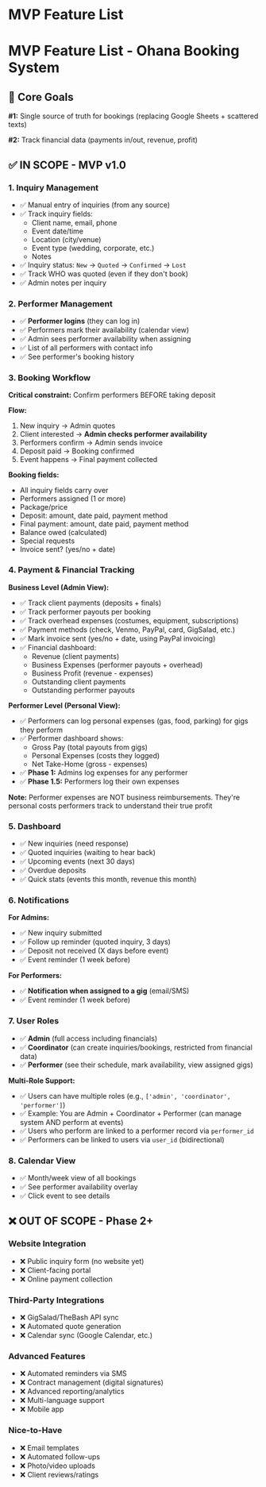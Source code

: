 # MVP Feature List

# MVP Feature List - Ohana Booking System

## 🎯 Core Goals

**#1:** Single source of truth for bookings (replacing Google Sheets + scattered texts)

**#2:** Track financial data (payments in/out, revenue, profit)

## ✅ IN SCOPE - MVP v1.0

### 1. **Inquiry Management**

- ✅ Manual entry of inquiries (from any source)
- ✅ Track inquiry fields:
  - Client name, email, phone
  - Event date/time
  - Location (city/venue)
  - Event type (wedding, corporate, etc.)
  - Notes
- ✅ Inquiry status: `New` → `Quoted` → `Confirmed` → `Lost`
- ✅ Track WHO was quoted (even if they don't book)
- ✅ Admin notes per inquiry

### 2. **Performer Management**

- ✅ **Performer logins** (they can log in)
- ✅ Performers mark their availability (calendar view)
- ✅ Admin sees performer availability when assigning
- ✅ List of all performers with contact info
- ✅ See performer's booking history

### 3. **Booking Workflow**

**Critical constraint:** Confirm performers BEFORE taking deposit

**Flow:**

1. New inquiry → Admin quotes
2. Client interested → **Admin checks performer availability**
3. Performers confirm → Admin sends invoice
4. Deposit paid → Booking confirmed
5. Event happens → Final payment collected

**Booking fields:**

- All inquiry fields carry over
- Performers assigned (1 or more)
- Package/price
- Deposit: amount, date paid, payment method
- Final payment: amount, date paid, payment method
- Balance owed (calculated)
- Special requests
- Invoice sent? (yes/no + date)

### 4. **Payment & Financial Tracking**

**Business Level (Admin View):**

- ✅ Track client payments (deposits + finals)
- ✅ Track performer payouts per booking
- ✅ Track overhead expenses (costumes, equipment, subscriptions)
- ✅ Payment methods (check, Venmo, PayPal, card, GigSalad, etc.)
- ✅ Mark invoice sent (yes/no + date, using PayPal invoicing)
- ✅ Financial dashboard:
  - Revenue (client payments)
  - Business Expenses (performer payouts + overhead)
  - Business Profit (revenue - expenses)
  - Outstanding client payments
  - Outstanding performer payouts

**Performer Level (Personal View):**

- ✅ Performers can log personal expenses (gas, food, parking) for gigs they perform
- ✅ Performer dashboard shows:
  - Gross Pay (total payouts from gigs)
  - Personal Expenses (costs they logged)
  - Net Take-Home (gross - expenses)
- ✅ **Phase 1:** Admins log expenses for any performer
- ✅ **Phase 1.5:** Performers log their own expenses

**Note:** Performer expenses are NOT business reimbursements. They're personal costs performers track to understand their true profit

### 5. **Dashboard**

- ✅ New inquiries (need response)
- ✅ Quoted inquiries (waiting to hear back)
- ✅ Upcoming events (next 30 days)
- ✅ Overdue deposits
- ✅ Quick stats (events this month, revenue this month)

### 6. **Notifications**

**For Admins:**

- ✅ New inquiry submitted
- ✅ Follow up reminder (quoted inquiry, 3 days)
- ✅ Deposit not received (X days before event)
- ✅ Event reminder (1 week before)

**For Performers:**

- ✅ **Notification when assigned to a gig** (email/SMS)
- ✅ Event reminder (1 week before)

### 7. **User Roles**

- ✅ **Admin** (full access including financials)
- ✅ **Coordinator** (can create inquiries/bookings, restricted from financial data)
- ✅ **Performer** (see their schedule, mark availability, view assigned gigs)

**Multi-Role Support:**

- ✅ Users can have multiple roles (e.g., `['admin', 'coordinator', 'performer']`)
- ✅ Example: You are Admin + Coordinator + Performer (can manage system AND perform at events)
- ✅ Users who perform are linked to a performer record via `performer_id`
- ✅ Performers can be linked to users via `user_id` (bidirectional)

### 8. **Calendar View**

- ✅ Month/week view of all bookings
- ✅ See performer availability overlay
- ✅ Click event to see details

## ❌ OUT OF SCOPE - Phase 2+

### Website Integration

- ❌ Public inquiry form (no website yet)
- ❌ Client-facing portal
- ❌ Online payment collection

### Third-Party Integrations

- ❌ GigSalad/TheBash API sync
- ❌ Automated quote generation
- ❌ Calendar sync (Google Calendar, etc.)

### Advanced Features

- ❌ Automated reminders via SMS
- ❌ Contract management (digital signatures)
- ❌ Advanced reporting/analytics
- ❌ Multi-language support
- ❌ Mobile app

### Nice-to-Have

- ❌ Email templates
- ❌ Automated follow-ups
- ❌ Photo/video uploads
- ❌ Client reviews/ratings
